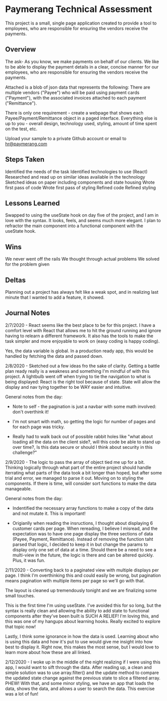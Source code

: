 # Paymerang Technical Assessment

This project is a small, single page application created to provide a tool to employees, who are responsible for ensuring the vendors receive the payments.

## Overview

The ask-
As you know, we make payments on behalf of our clients. We like to be able to display the payment details in a clear, concise manner for our employees, who are responsible for ensuring the vendors receive the payments.

Attached is a blob of json data that represents the following: There are multiple vendors ("Payee") who will be paid using payment cards ("Payment"), with the associated invoices attached to each payment ("Remittance").

There is only one requirement - create a webpage that shows each Payee/Payment/Remittance object in a paged interface. Everything else is up to you - overall design, technology used, styling, amount of time spent on the test, etc.

Upload your sample to a private Github account or email to hr@paymerang.com

## Steps Taken

Identified the needs of the task
Identified technologies to use (React)
Researched and read up on similar ideas available in the technology
Sketched ideas on paper including components and state housing
Wrote first pass of code
Wrote first pass of styling
Refined code
Refined styling

## Lessons Learned

Swapped to using the useState hook on day five of the project, and I am in love with the syntax. It looks, feels, and seems much more elegant. I plan to refractor the main component into a functional component with the useState hook.

## Wins

We never went off the rails
We thought through actual problems
We solved for the problem given

## Deltas

Planning out a project has always felt like a weak spot, and in realizing last minute that I wanted to add a feature, it showed.

## Journal Notes

2/7/2020 - React seems like the best place to be for this project. I have a comfort level with React that allows me to hit the ground running and ignore having to relearn a different framework. It also has the tools to make the task simpler and more enjoyable to work on (easy coding is happy coding).

Yes, the data variable is global. In a production ready app, this would be handled by fetching the data and passed down.

2/8/2020 - Sketched out a few ideas fro the sake of clarity. Getting a battle plan ready really is a weakness and something I'm mindful of with this project. A lightbulb went off when trying to tie the navigation to what is being displayed: React is the right tool because of state. State will allow the display and nav tying together to be WAY easier and intuitive.

General notes from the day:

-   Note to self - the pagination is just a navbar with some math involved: don't overthink it!

-   I'm not smart with math, so getting the logic for number of pages and for each page was tricky.

-   Really had to walk back out of possible rabbit holes like "what about loading all the data on the client side?, will this code be able to stand up over time?, Is this data secure or should I think about security in this challenge?"

2/9/2020 - The logic to pass the array of object tied me up for a bit. Thinking logically through what part of the entire project should handle iterrating what parts of the data took a bit longer than hoped, but after some trial and error, we managed to parse it out. Moving on to styling the components. If there is time, will consider sort functions to make the data manageable.

General notes from the day:

-   Indentified the necessary array functions to make a copy of the data and not mutate it. This is important!

-   Origianlly when reading the insructions, I thought about displaying 6 customer cards per page. When rereading, I believe I misread, and the expectation was to have one page display the three sections of data (Payee, Payment, Remittance). Instead of removing the function taht parsed that logic, I decided to keep it in but change the params to display only one set of data at a time. Should there be a need to see a multi-view in the future, the logic is there and can be altered quickly. Plus, it was fun.

2/11/2020 - Converting back to a paginated view with multiple displays per page. I think I'm overthinking this and could easily be wrong, but pagination means pagination with multiple items per page so we'll go with that.

The layout is cleaned up tremendously tonight and we are finalizing some small touches.

This is the first time I'm using useState. I've avoided this for so long, but the syntax is really clean and allowing the ability to add state to functional components after they've been built is SUCH A RELIEF! I'm loving this, and this was one of my hangups about learning hooks. Really excited to explore that topic now!

Lastly, I think some ignorance in how the data is used. Learning about who is using this data and how it's put to use would give me insight into how best to display it. Right now, this makes the most sense, but I would love to learn more about how these are all linked.

2/12/2020 - I woke up in the middle of the night realizing if I were using this app, I would want to sift through the data. After reading up, a clean and simple solution was to use array.filter() and the update method to compare the updated state change against the previous state to slice a filtered array. PHEW! With that, and some minor styling, we have an app that loads the data, shows the data, and allows a user to search the data. This exercise was a lot of fun!
